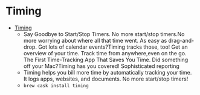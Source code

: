 # Timing
- [Timing](https://timingapp.com/)
  -  Say Goodbye to Start/Stop Timers.  No more start/stop timers.No more worrying about where all that time went. As easy as drag-and-drop. Got lots of calendar events?Timing tracks those, too! Get an overview of your time. Track time from anywhere,even on the go. The First Time-Tracking App That Saves You Time. Did something off your Mac?Timing has you covered! Sophisticated reporting
  - Timing helps you bill more time by automatically tracking your time. It logs apps, websites, and documents. No more start/stop timers!
  - `brew cask install timing`
